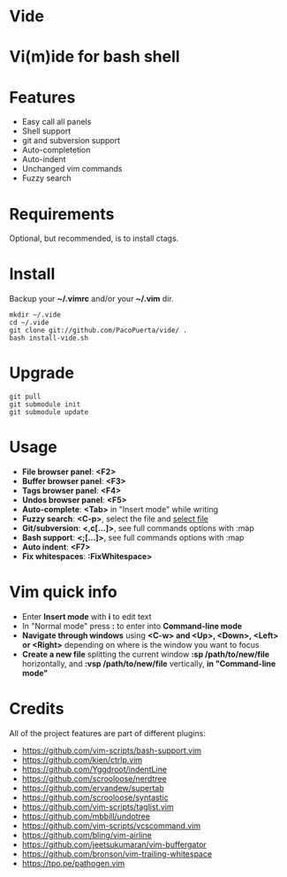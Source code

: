 # Vide

Vi(m)ide for bash shell
========

Features
========

* Easy call all panels
* Shell support
* git and subversion support
* Auto-completetion
* Auto-indent
* Unchanged vim commands
* Fuzzy search

Requirements
=========
Optional, but recommended, is to install ctags.

Install
=========
Backup your **~/.vimrc** and/or your **~/.vim** dir.

    mkdir ~/.vide
    cd ~/.vide
    git clone git://github.com/PacoPuerta/vide/ .
    bash install-vide.sh

Upgrade
=======

    git pull
    git submodule init
    git submodule update

Usage
=====

* **File browser panel**: **\<F2\>**
* **Buffer browser panel**: **\<F3\>**
* **Tags browser panel**: **\<F4\>**
* **Undos browser panel**: **\<F5\>**
* **Auto-complete**: **\<Tab\>** in "Insert mode" while writing
* **Fuzzy search**: **\<C-p\>**, select the file and [select file](#selecting-files)
* **Git/subversion**: **\<,c[...]\>**, see full commands options with :map
* **Bash support**: **\<;[...]\>**, see full commands options with :map
* **Auto indent**: **\<F7\>**
* **Fix whitespaces**: **:FixWhitespace>**

Vim quick info
==============
* Enter **Insert mode** with **i** to edit text
* In "Normal mode" press **:** to enter into **Command-line mode**
* **Navigate through windows** using **\<C-w\> and \<Up\>, \<Down\>, \<Left\> or \<Right\>** depending on where is the window you want to focus
* **Create a new file** splitting the current window **:sp /path/to/new/file** horizontally, and **:vsp /path/to/new/file** vertically, **in "Command-line mode"**

Credits
======================
All of the project features are part of different plugins:

* https://github.com/vim-scripts/bash-support.vim
* https://github.com/kien/ctrlp.vim
* https://github.com/Yggdroot/indentLine
* https://github.com/scrooloose/nerdtree
* https://github.com/ervandew/supertab
* https://github.com/scrooloose/syntastic
* https://github.com/vim-scripts/taglist.vim
* https://github.com/mbbill/undotree
* https://github.com/vim-scripts/vcscommand.vim
* https://github.com/bling/vim-airline
* https://github.com/jeetsukumaran/vim-buffergator
* https://github.com/bronson/vim-trailing-whitespace
* https://tpo.pe/pathogen.vim

